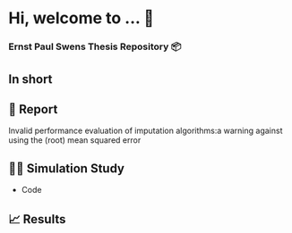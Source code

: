 # Hi, welcome to ... :wave:
### Ernst Paul Swens Thesis Repository 📦

## In short 

## :notebook: Report
Invalid performance evaluation of imputation algorithms:a warning against using the (root) mean squared error

## 🧑‍💻 Simulation Study
* Code 

## 📈 Results
